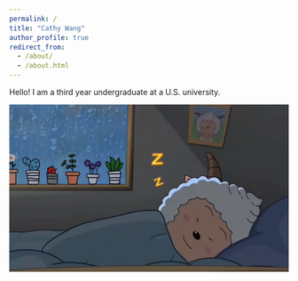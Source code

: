 ```yaml
---
permalink: /
title: "Cathy Wang"
author_profile: true
redirect_from: 
  - /about/
  - /about.html
---
```



Hello! I am a third year undergraduate at a U.S. university.

<img src="/images/1lanyangyang.jpg" alt="懒羊羊" width="700">